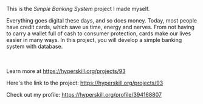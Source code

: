 This is the *Simple Banking System* project I made myself.


<p>Everything goes digital these days, and so does money. Today, most people have credit cards, which save us time, energy and nerves. From not having to carry a wallet full of cash to consumer protection, cards make our lives easier in many ways. In this project, you will develop a simple banking system with database.</p><br/><br/>Learn more at <a href="https://hyperskill.org/projects/93?utm_source=ide&utm_medium=ide&utm_campaign=ide&utm_content=project-card">https://hyperskill.org/projects/93</a>

Here's the link to the project: https://hyperskill.org/projects/93

Check out my profile: https://hyperskill.org/profile/394168807
